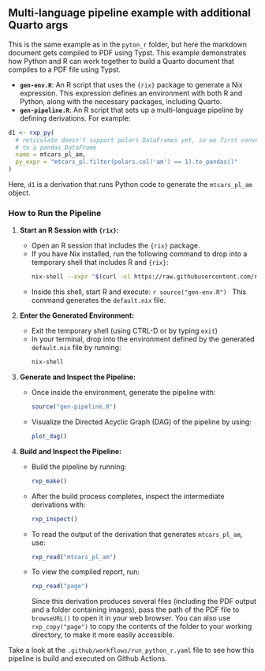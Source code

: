 ## Multi-language pipeline example with additional Quarto args

This is the same example as in the `pyton_r` folder, but here the markdown
document gets compiled to PDF using Typst. This example demonstrates how Python
and R can work together to build a Quarto document that compiles to a PDF
file using Typst.

- **`gen-env.R`**: An R script that uses the `{rix}` package to generate a Nix
  expression. This expression defines an environment with both R and Python,
  along with the necessary packages, including Quarto.
- **`gen-pipeline.R`**: An R script that sets up a multi-language pipeline by
  defining derivations. For example:

```r
d1 <- rxp_py(
  # reticulate doesn't support polars DataFrames yet, so we first convert
  # to a pandas DataFrame
  name = mtcars_pl_am,
  py_expr = "mtcars_pl.filter(polars.col('am') == 1).to_pandas()"
)
```

Here, `d1` is a derivation that runs Python code to generate the `mtcars_pl_am`
object.

### How to Run the Pipeline

1. **Start an R Session with `{rix}`:**
   - Open an R session that includes the `{rix}` package.
   - If you have Nix installed, run the following command to drop into a
     temporary shell that includes R and `{rix}`:
     ```bash
     nix-shell --expr "$(curl -sl https://raw.githubusercontent.com/ropensci/rix/main/inst/extdata/default.nix)"
     ```
   - Inside this shell, start R and execute: ```r source("gen-env.R") ``` This
     command generates the `default.nix` file.

2. **Enter the Generated Environment:**
   - Exit the temporary shell (using CTRL-D or by typing `exit`)
   - In your terminal, drop into the environment defined by the generated
     `default.nix` file by running:
     ```bash
     nix-shell
     ```

3. **Generate and Inspect the Pipeline:**
   - Once inside the environment, generate the pipeline with:
     ```r
     source("gen-pipeline.R")
     ```
   - Visualize the Directed Acyclic Graph (DAG) of the pipeline by using:
     ```r
     plot_dag()
     ```

4. **Build and Inspect the Pipeline:**
   - Build the pipeline by running:
     ```r
     rxp_make()
     ```
   - After the build process completes, inspect the intermediate derivations
     with:
     ```r
     rxp_inspect()
     ```
   - To read the output of the derivation that generates `mtcars_pl_am`, use:
     ```r
     rxp_read("mtcars_pl_am")
     ```
   - To view the compiled report, run:
     ```r
     rxp_read("page")
     ```
     Since this derivation produces several files (including the PDF output and
     a folder containing images), pass the path of the PDF file to `browseURL()`
     to open it in your web browser. You can also use `rxp_copy("page")` to copy
     the contents of the folder to your working directory, to make it more
     easily accessible.

Take a look at the `.github/workflows/run_python_r.yaml` file to see how this
pipeline is build and executed on Github Actions.
